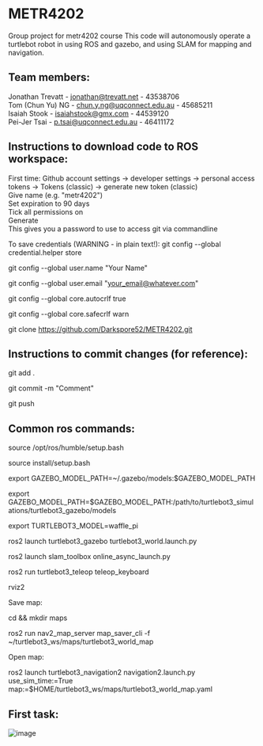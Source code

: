 # METR4202
Group project for metr4202 course
This code will autonomously operate a turtlebot robot in using ROS and gazebo, and using SLAM for mapping and navigation.

Team members:
--------------
Jonathan Trevatt - jonathan@trevatt.net - 43538706\
Tom (Chun Yu) NG - chun.y.ng@uqconnect.edu.au - 45685211\
Isaiah Stook - isaiahstook@gmx.com - 44539120\
Pei-Jer Tsai - p.tsai@uqconnect.edu.au - 46411172

Instructions to download code to ROS workspace:
------------------
First time:
Github account settings -> developer settings -> personal access tokens -> Tokens (classic) -> generate new token (classic)\
Give name (e.g. "metr4202")\
Set expiration to 90 days\
Tick all permissions on\
Generate\
This gives you a password to use to access git via commandline

To save credentials (WARNING - in plain text!): git config --global credential.helper store

git config --global user.name "Your Name"

git config --global user.email "your_email@whatever.com"

git config --global core.autocrlf true

git config --global core.safecrlf warn

git clone https://github.com/Darkspore52/METR4202.git

Instructions to commit changes (for reference):
----------------------
git add .

git commit -m "Comment"

git push

Common ros commands:
--------------
source /opt/ros/humble/setup.bash

source install/setup.bash

export GAZEBO_MODEL_PATH=~/.gazebo/models:$GAZEBO_MODEL_PATH

export GAZEBO_MODEL_PATH=$GAZEBO_MODEL_PATH:/path/to/turtlebot3_simulations/turtlebot3_gazebo/models

export TURTLEBOT3_MODEL=waffle_pi

ros2 launch turtlebot3_gazebo turtlebot3_world.launch.py

ros2 launch slam_toolbox online_async_launch.py

ros2 run turtlebot3_teleop teleop_keyboard

rviz2

Save map:

cd && mkdir maps

ros2 run nav2_map_server map_saver_cli -f ~/turtlebot3_ws/maps/turtlebot3_world_map

Open map:

ros2 launch turtlebot3_navigation2 navigation2.launch.py use_sim_time:=True map:=$HOME/turtlebot3_ws/maps/turtlebot3_world_map.yaml

First task:
------------------
![image](https://github.com/Darkspore52/METR4202/assets/53199626/2ed54762-153d-4e1a-82b4-4402c19c313a)
